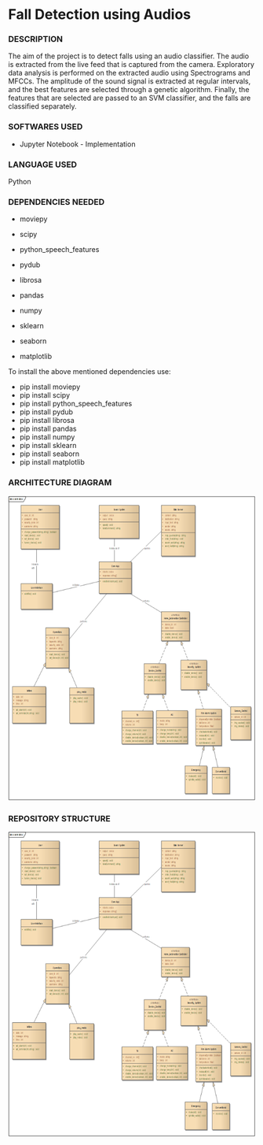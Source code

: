 # Fall Detection using Audios

### DESCRIPTION 

The aim of the project is to detect falls using an audio classifier. The audio is extracted from the live feed that is captured from the camera. Exploratory data analysis is performed on the extracted audio using Spectrograms and MFCCs. The amplitude of the sound signal is extracted at regular intervals, and the best features are selected through a genetic algorithm. Finally, the features that are selected are passed to an SVM classifier, and the falls are classified separately.

### SOFTWARES USED

- Jupyter Notebook - Implementation

### LANGUAGE USED

Python

### DEPENDENCIES NEEDED

- moviepy

- scipy

- python_speech_features 

- pydub 

- librosa

- pandas 

- numpy

- sklearn

- seaborn 

- matplotlib

To install the above mentioned dependencies use:

- pip install moviepy
- pip install scipy
- pip install python_speech_features
- pip install pydub
- pip install librosa
- pip install pandas
- pip install numpy
- pip install sklearn
- pip install seaborn
- pip install matplotlib

### ARCHITECTURE DIAGRAM

![alt text](https://github.com/charanya78/cara_virtual_assistant/blob/main/diagrams/class_diagram.png)

### REPOSITORY STRUCTURE

![alt text](https://github.com/charanya78/cara_virtual_assistant/blob/main/diagrams/class_diagram.png)
